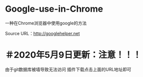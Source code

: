 # Google-use-in-Chrome

一种在Chrome浏览器中使用google的方法

Source URL：http://googlehelper.net


＃2020年5月9日更新：注意！！！
=====================
由于git数据库被墙导致无法访问
插件下载点击上面的URL地址即可

